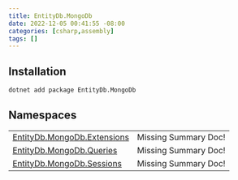 ```yaml
---
title: EntityDb.MongoDb
date: 2022-12-05 00:41:55 -08:00
categories: [csharp,assembly]
tags: []
---
```


## Installation
```sh
dotnet add package EntityDb.MongoDb
```
## Namespaces
<table><tr><td><a href='/posts/csharp.namespace.entitydb.mongodb.extensions/'>EntityDb.MongoDb.Extensions</a></td><td>Missing Summary Doc!</td></tr><tr><td><a href='/posts/csharp.namespace.entitydb.mongodb.queries/'>EntityDb.MongoDb.Queries</a></td><td>Missing Summary Doc!</td></tr><tr><td><a href='/posts/csharp.namespace.entitydb.mongodb.sessions/'>EntityDb.MongoDb.Sessions</a></td><td>Missing Summary Doc!</td></tr></table>
